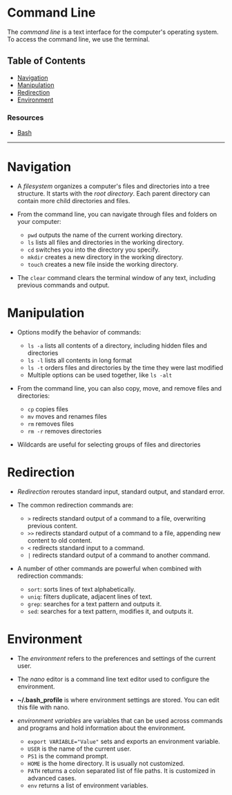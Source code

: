# Command Line

The _command line_ is a text interface for the computer's operating system. To access the command line, we use the terminal.

## Table of Contents

- [Navigation](#navigation)
- [Manipulation](#manipulation)
- [Redirection](#redirection)
- [Environment](#environment)

### Resources

- [Bash](https://en.wikipedia.org/wiki/Bash_(Unix_shell))

---

# Navigation

- A _filesystem_ organizes a computer's files and directories into a tree structure. It starts with the _root directory_. Each parent directory can contain more child directories and files.

- From the command line, you can navigate through files and folders on your computer:

  - `pwd` outputs the name of the current working directory.
  - `ls` lists all files and directories in the working directory.
  - `cd` switches you into the directory you specify.
  - `mkdir` creates a new directory in the working directory.
  - `touch` creates a new file inside the working directory.

- The `clear` command clears the terminal window of any text, including previous commands and output.

# Manipulation

- Options modify the behavior of commands:

  - `ls -a` lists all contents of a directory, including hidden files and directories
  - `ls -l` lists all contents in long format
  - `ls -t` orders files and directories by the time they were last modified
  - Multiple options can be used together, like `ls -alt`

- From the command line, you can also copy, move, and remove files and directories:

  - `cp` copies files
  - `mv` moves and renames files
  - `rm` removes files
  - `rm -r` removes directories

- Wildcards are useful for selecting groups of files and directories

# Redirection

- _Redirection_ reroutes standard input, standard output, and standard error.

- The common redirection commands are:

  - `>` redirects standard output of a command to a file, overwriting previous content.
  - `>>` redirects standard output of a command to a file, appending new content to old content.
  - `<` redirects standard input to a command.
  - `|` redirects standard output of a command to another command.

- A number of other commands are powerful when combined with redirection commands:

  - `sort`: sorts lines of text alphabetically.
  - `uniq`: filters duplicate, adjacent lines of text.
  - `grep`: searches for a text pattern and outputs it.
  - `sed`: searches for a text pattern, modifies it, and outputs it.

# Environment

- The _environment_ refers to the preferences and settings of the current user.

- The _nano_ editor is a command line text editor used to configure the environment.

- __~/.bash_profile__ is where environment settings are stored. You can edit this file with nano.

- _environment variables_ are variables that can be used across commands and programs and hold information about the environment.

  - `export VARIABLE="Value"` sets and exports an environment variable.
  - `USER` is the name of the current user.
  - `PS1` is the command prompt.
  - `HOME` is the home directory. It is usually not customized.
  - `PATH` returns a colon separated list of file paths. It is customized in advanced cases.
  - `env` returns a list of environment variables.
